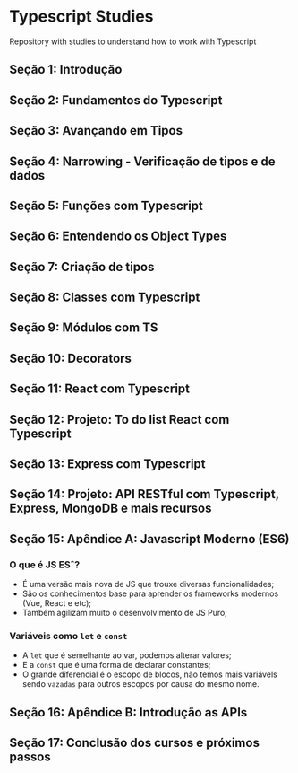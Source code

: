 # Typescript Studies
Repository with studies to understand how to work with Typescript


## Seção 1: Introdução 
## Seção 2: Fundamentos do Typescript
## Seção 3: Avançando em Tipos
## Seção 4: Narrowing - Verificação de tipos e de dados
## Seção 5: Funções com Typescript
## Seção 6: Entendendo os Object Types
## Seção 7: Criação de tipos
## Seção 8: Classes com Typescript
## Seção 9: Módulos com TS 
## Seção 10: Decorators 
## Seção 11: React com Typescript
## Seção 12: Projeto: To do list React com Typescript
## Seção 13: Express com Typescript
## Seção 14: Projeto: API RESTful com Typescript, Express, MongoDB e mais recursos 


## Seção 15: Apêndice A: Javascript Moderno (ES6)
### O que é JS ESˆ?
* É  uma versão mais nova de JS que trouxe diversas funcionalidades;
* São os conhecimentos base para aprender os frameworks modernos (Vue, React e etc); 
* Também agilizam muito o desenvolvimento de JS Puro; 

### Variáveis como `let` e `const`
* A `let` que é semelhante ao var, podemos alterar valores; 
* E a `const` que é uma forma de declarar constantes; 
* O grande diferencial é o escopo de blocos, não temos mais variávels sendo `vazadas` para outros escopos por causa do mesmo nome.

## Seção 16: Apêndice B: Introdução as APIs 
## Seção 17: Conclusão dos cursos e próximos passos 